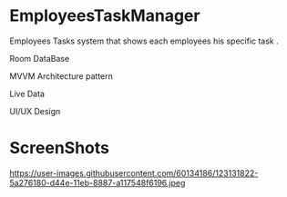 # EmployeesTaskManager
Employees Tasks system that shows each employees his specific task . 

Room DataBase 

MVVM Architecture pattern

Live Data

UI/UX Design 

# ScreenShots


https://user-images.githubusercontent.com/60134186/123131822-5a276180-d44e-11eb-8887-a117548f6196.jpeg
